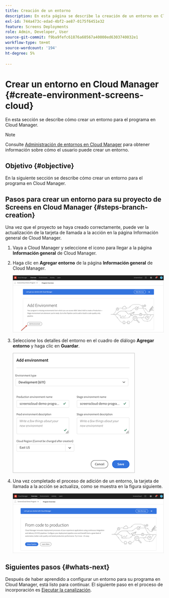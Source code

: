 ```yaml
---
title: Creación de un entorno
description: En esta página se describe la creación de un entorno en Cloud Manager para Screens as a Cloud Service.
exl-id: 744a473c-edad-4bf2-ae87-0175f6451e32
feature: Screens Deployments
role: Admin, Developer, User
source-git-commit: f9ba9fefc61876a60567a40000ed6303740032e1
workflow-type: tm+mt
source-wordcount: '194'
ht-degree: 5%

---
```


# Crear un entorno en Cloud Manager {#create-environment-screens-cloud}

En esta sección se describe cómo crear un entorno para el programa en Cloud Manager.

>[!NOTE]
>Consulte [Administración de entornos en Cloud Manager](https://experienceleague.adobe.com/docs/experience-manager-cloud-service/content/implementing/using-cloud-manager/manage-environments.html) para obtener información sobre cómo el usuario puede crear un entorno.

## Objetivo {#objective}

En la siguiente sección se describe cómo crear un entorno para el programa en Cloud Manager.

## Pasos para crear un entorno para su proyecto de Screens en Cloud Manager {#steps-branch-creation}

Una vez que el proyecto se haya creado correctamente, puede ver la actualización de la tarjeta de llamada a la acción en la página Información general de Cloud Manager.

1. Vaya a Cloud Manager y seleccione el icono para llegar a la página **Información general** de Cloud Manager.

1. Haga clic en **Agregar entorno** de la página **Información general** de Cloud Manager.

   ![imagen](/help/screens-cloud/assets/onboarding/add-environ1.png)

1. Seleccione los detalles del entorno en el cuadro de diálogo **Agregar entorno** y haga clic en **Guardar**.

   ![imagen](/help/screens-cloud/assets/onboarding/add-environ2.png)

1. Una vez completado el proceso de adición de un entorno, la tarjeta de llamada a la acción se actualiza, como se muestra en la figura siguiente.

   ![imagen](/help/screens-cloud/assets/onboarding/add-environ3a.png)

## Siguientes pasos {#whats-next}

Después de haber aprendido a configurar un entorno para su programa en Cloud Manager, está listo para continuar. El siguiente paso en el proceso de incorporación es [Ejecutar la canalización](/help/screens-cloud/onboarding-screens-cloud/running-a-pipeline.md).
